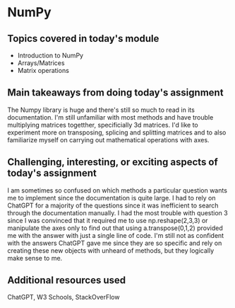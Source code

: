 # NumPy

## Topics covered in today's module

* Introduction to NumPy
* Arrays/Matrices
* Matrix operations

## Main takeaways from doing today's assignment
The Numpy library is huge and there's still so much to read in its documentation. I'm still unfamiliar with most methods and have trouble multiplying matrices togetther, specificially 3d matrices. I'd like to experiment more on transposing, splicing and splitting matrices and to also familiarize myself on carrying out mathematical operations with axes. 

## Challenging, interesting, or exciting aspects of today's assignment
I am sometimes so confused on which methods a particular question wants me to implement since the documentation is quite large. I had to rely on ChatGPT for a majority of the questions since it was inefficient to search through the documentation manually. I had the most trouble with question 3 since I was convinced that it required me to use np.reshape(2,3,3) or manipulate the axes only to find out that using a.transpose(0,1,2) provided me with the answer with just a single line of code. I'm still not as confident with the answers ChatGPT gave me since they are so specific and rely on creating these new objects with unheard of methods, but they logically make sense to me.

## Additional resources used 
ChatGPT, W3 Schools, StackOverFlow
